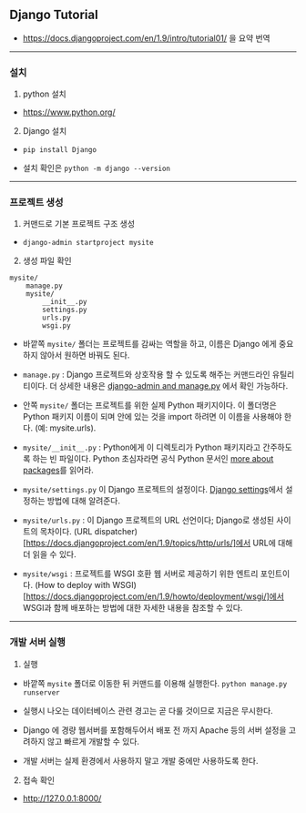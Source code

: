 ## Django Tutorial

  - https://docs.djangoproject.com/en/1.9/intro/tutorial01/ 을 요약 번역

-----

### 설치

1. python 설치

  - https://www.python.org/

2. Django 설치

  - `pip install Django`

  - 설치 확인은 `python -m django --version`

-----

### 프로젝트 생성

1. 커맨드로 기본 프로젝트 구조 생성

  - `django-admin startproject mysite`

2. 생성 파일 확인

  ```
  mysite/
      manage.py
      mysite/
          __init__.py
          settings.py
          urls.py
          wsgi.py
  ```
  - 바깥쪽 `mysite/` 폴더는 프로젝트를 감싸는 역할을 하고, 이름은 Django 에게 중요하지 않아서 원하면 바꿔도 된다.

  - `manage.py` : Django 프로젝트와 상호작용 할 수 있도록 해주는 커맨드라인 유틸리티이다. 
  더 상세한 내용은 [django-admin and manage.py](https://docs.djangoproject.com/en/1.9/ref/django-admin/) 에서 확인 가능하다.

  - 안쪽 `mysite/` 폴더는 프로젝트를 위한 실제 Python 패키지이다. 
  이 폴더명은 Python 패키지 이름이 되며 안에 있는 것을 import 하려면 이 이름을 사용해야 한다. (예: mysite.urls).

  - `mysite/__init__.py` : Python에게 이 디렉토리가 Python 패키지라고 간주하도록 하는 빈 파일이다.
  Python 초심자라면 공식 Python 문서인 [more about packages](https://docs.python.org/3/tutorial/modules.html#tut-packages)를 읽어라.

  - `mysite/settings.py` 이 Django 프로젝트의 설정이다. 
  [Django settings](https://docs.djangoproject.com/en/1.9/topics/settings/)에서 설정하는 방법에 대해 알려준다.

  - `mysite/urls.py` : 이 Django 프로젝트의 URL 선언이다; Django로 생성된 사이트의 목차이다. 
  (URL dispatcher)[https://docs.djangoproject.com/en/1.9/topics/http/urls/]에서 URL에 대해 더 읽을 수 있다.

  - `mysite/wsgi` : 프로젝트를 WSGI 호환 웹 서버로 제공하기 위한 엔트리 포인트이다.
  (How to deploy with WSGI)[https://docs.djangoproject.com/en/1.9/howto/deployment/wsgi/]에서 WSGI과 함께 배포하는 방법에 대한 자세한 내용을 참조할 수 있다.
  
-----

### 개발 서버 실행
1. 실행 

  - 바깥쪽 `mysite` 폴더로 이동한 뒤 커맨드를 이용해 실행한다. `python manage.py runserver`

  - 실행시 나오는 데이터베이스 관련 경고는 곧 다룰 것이므로 지금은 무시한다.

  - Django 에 경량 웹서버를 포함해두어서 배포 전 까지 Apache 등의 서버 설정을 고려하지 않고 빠르게 개발할 수 있다.

  - 개발 서버는 실제 환경에서 사용하지 말고 개발 중에만 사용하도록 한다.


2. 접속 확인
  - http://127.0.0.1:8000/
  
  




  
  
  
  
  
